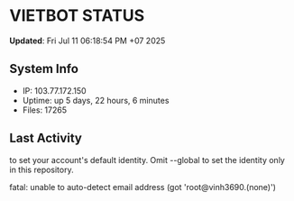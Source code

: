 # VIETBOT STATUS
**Updated**: Fri Jul 11 06:18:54 PM +07 2025

## System Info
- IP: 103.77.172.150
- Uptime: up 5 days, 22 hours, 6 minutes
- Files: 17265

## Last Activity

to set your account's default identity.
Omit --global to set the identity only in this repository.

fatal: unable to auto-detect email address (got 'root@vinh3690.(none)')
